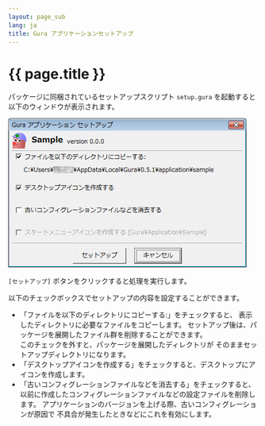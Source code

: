 ```yaml
---
layout: page_sub
lang: ja
title: Gura アプリケーションセットアップ
---
```


# {{ page.title }}

パッケージに同梱されているセットアップスクリプト `setup.gura` を起動すると
以下のウィンドウが表示されます。

![main](images/main.png)

`[セットアップ]` ボタンをクリックすると処理を実行します。

以下のチェックボックスでセットアップの内容を設定することができます。

* 「ファイルを以下のディレクトリにコピーする:」をチェックすると、
  表示したディレクトリに必要なファイルをコピーします。
  セットアップ後は、パッケージを展開したファイル群を削除することができます。  
  このチェックを外すと、パッケージを展開したディレクトリが
  そのままセットアップディレクトリになります。
* 「デスクトップアイコンを作成する」をチェックすると、デスクトップにアイコンを作成します。
* 「古いコンフィグレーションファイルなどを消去する」をチェックすると、
  以前に作成したコンフィグレーションファイルなどの設定ファイルを削除します。
  アプリケーションのバージョンを上げる際、古いコンフィグレーションが原因で
  不具合が発生したときなどにこれを有効にします。

